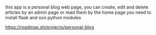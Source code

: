 this app is a personal blog web page, you can create, edit and delete articles by an admin page or read them by the home page
you need to install flask and son python modules

https://roadmap.sh/projects/personal-blog
